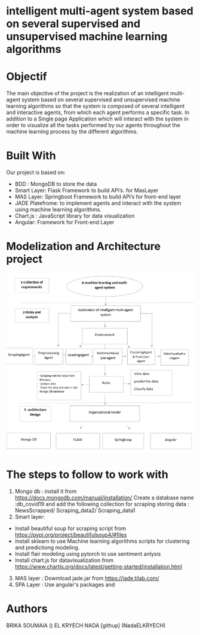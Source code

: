 # intelligent multi-agent system based on several supervised and unsupervised machine learning algorithms
# Objectif
The main objective of the project is the realization of an intelligent multi-agent system based on several supervised and unsupervised machine learning algorithms so that the system is composed of several intelligent and interactive agents, from which each agent performs a specific task.
In addition to a Single page Application which will interact with the system in order to visualize all the tasks performed by our agents throughout the machine learning process by the different algorithms.

# Built With
Our project is based on:
- BDD : MongoDB to store the data 
- Smart Layer: Flask Framework to build APi’s. for MasLayer
- MAS Layer: Springboot Framework to build APi’s for front-end layer 
- JADE Platefrome: to implement agents and interact with the system using machine learning algorithms.
- Chart.js : JavaScript library for data visualization
- Angular: Framework for Front-end Layer

# Modelization and Architecture project 
![picture](architecture.PNG)

# The steps to follow to work with 
1. Mongo db : install it from https://docs.mongodb.com/manual/installation/
Create a database name :db_covid19 and add the following collection for scraping storing data :  NewsScrapped/ Scraping_data2/ Scraping_data1
2. Smart layer: 
- Install beautiful soup for scraping script from https://pypi.org/project/beautifulsoup4/#files
- Install sklearn to use Machine learning algorithms scripts for clustering and predictiong modeling.
- Install flair modeling using pytorch to use sentiment anlysis
- Install chart.js for datavisualization from https://www.chartjs.org/docs/latest/getting-started/installation.html
3. MAS layer : Dowmload jade.jar from https://jade.tilab.com/
4. SPA Layer : Use angular's packages and 

# Authors 
BRIKA SOUMAIA () 
EL KRYECH NADA [githup] (NadaELKRYECH) 


